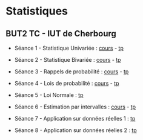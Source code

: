 # Statistiques

## BUT2 TC - IUT de Cherbourg

- Séance 1 - Statistique Univariée : [cours](seance1--stat-uni) - [tp](seance1--demande)

- Séance 2 - Statistique Bivariée : [cours](seance2--stat-bi) - [tp](seance2--demande)

- Séance 3 - Rappels de probabilité : [cours](seance3--rappels-proba) - [tp](seance3--demande)

- Séance 4 - Lois de probabilité : [cours](seance4--lois-proba) - [tp](seance4--demande)

- Séance 5 - Loi Normale : [tp](seance5--loi-normale)

- Séance 6 - Estimation par intervalles : [cours](seance6--estimation-intervalle) - [tp](seance6--demande)

- Séance 7 - Application sur données réelles 1 : [tp](seance7--application1)

- Séance 8 - Application sur données réelles 2 : [tp](seance8--application2)
